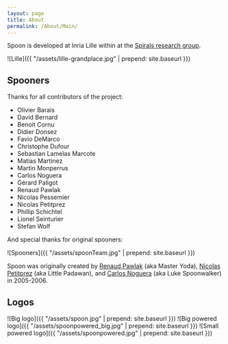 ```yaml
---
layout: page
title: About
permalink: /About/Main/
---
```


Spoon is developed at Inria Lille within at the [Spirals research group](https://team.inria.fr/spirals/).

![Lille]({{ "/assets/lille-grandplace.jpg" | prepend: site.baseurl }})

## Spooners

Thanks for all contributors of the project:

* Olivier Barais
* David Bernard
* Benoit Cornu
* Didier Donsez
* Favio DeMarco
* Christophe Dufour
* Sebastian Lamelas Marcote
* Matias Martinez
* Martin Monperrus
* Carlos Noguera
* Gérard Paligot
* Renaud Pawlak
* Nicolas Pessemier
* Nicolas Petitprez
* Phillip Schichtel
* Lionel Seinturier
* Stefan Wolf

And special thanks for original spooners:

![Spooners]({{ "/assets/spoonTeam.jpg" | prepend: site.baseurl }})

Spoon was originally created by [Renaud Pawlak](https://www.linkedin.com/pub/renaud-pawlak/6/ba8/b8a) (aka Master Yoda), [Nicolas Petitprez](https://www.linkedin.com/pub/nicolas-petitprez/32/26/8a4/en) (aka Little Padawan), and [Carlos Noguera](https://www.linkedin.com/pub/carlos-noguera/11/86a/383) (aka Luke Spoonwalker) in 2005-2006.

## Logos

![Big logo]({{ "/assets/spoon.jpg" | prepend: site.baseurl }})
![Big powered logo]({{ "/assets/spoonpowered_big.jpg" | prepend: site.baseurl }})
![Small powered logo]({{ "/assets/spoonpowered.jpg" | prepend: site.baseurl }})
